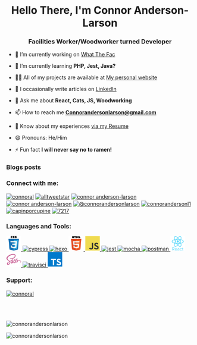 <h1 align="center">Hello There, I'm Connor Anderson-Larson</h1>
<h3 align="center">Facilities Worker/Woodworker turned Developer</h3>

- 🔭 I’m currently working on [What The Fac](https://github.com/ConnorAndersonLarson/WhatTheFac)

- 🌱 I’m currently learning **PHP, Jest, Java?**

- 👨‍💻 All of my projects are available at [My personal website](http://connoralportfolio.herokuapp.com/)

- 📝 I occasionally write articles on [LinkedIn](https://www.linkedin.com/in/connor-anderson-larson/)

- 💬 Ask me about **React, Cats, JS, Woodworking**

- 📫 How to reach me **Connorandersonlarson@gmail.com**

- 📄 Know about my experiences [via my Resume](https://docs.google.com/document/d/1F_kx51tEs6zy7Hx_utsEMxcc2EV-IUJbqFRh4vv7Vaw/edit?usp=sharing)

- 😄 Pronouns: He/Him

- ⚡ Fun fact **I will never say no to ramen!**

### Blogs posts
<!-- BLOG-POST-LIST:START -->
<!-- BLOG-POST-LIST:END -->

<h3 align="left">Connect with me:</h3>
<p align="left">
<a href="https://codepen.io/connoral" target="blank"><img align="center" src="https://raw.githubusercontent.com/rahuldkjain/github-profile-readme-generator/master/src/images/icons/Social/codepen.svg" alt="connoral" height="30" width="40" /></a>
<a href="https://twitter.com/alltweetstar" target="blank"><img align="center" src="https://raw.githubusercontent.com/rahuldkjain/github-profile-readme-generator/master/src/images/icons/Social/twitter.svg" alt="alltweetstar" height="30" width="40" /></a>
<a href="https://linkedin.com/in/connor anderson-larson" target="blank"><img align="center" src="https://raw.githubusercontent.com/rahuldkjain/github-profile-readme-generator/master/src/images/icons/Social/linked-in-alt.svg" alt="connor anderson-larson" height="30" width="40" /></a>
<a href="https://dribbble.com/connor anderson-larson" target="blank"><img align="center" src="https://raw.githubusercontent.com/rahuldkjain/github-profile-readme-generator/master/src/images/icons/Social/dribbble.svg" alt="connor anderson-larson" height="30" width="40" /></a>
<a href="https://medium.com/@connorandersonlarson" target="blank"><img align="center" src="https://raw.githubusercontent.com/rahuldkjain/github-profile-readme-generator/master/src/images/icons/Social/medium.svg" alt="@connorandersonlarson" height="30" width="40" /></a>
<a href="https://www.hackerrank.com/connorandersonl1" target="blank"><img align="center" src="https://raw.githubusercontent.com/rahuldkjain/github-profile-readme-generator/master/src/images/icons/Social/hackerrank.svg" alt="connorandersonl1" height="30" width="40" /></a>
<a href="https://www.leetcode.com/capinporcupine" target="blank"><img align="center" src="https://raw.githubusercontent.com/rahuldkjain/github-profile-readme-generator/master/src/images/icons/Social/leet-code.svg" alt="capinporcupine" height="30" width="40" /></a>
<a href="https://discord.gg/7217" target="blank"><img align="center" src="https://raw.githubusercontent.com/rahuldkjain/github-profile-readme-generator/master/src/images/icons/Social/discord.svg" alt="7217" height="30" width="40" /></a>
</p>

<h3 align="left">Languages and Tools:</h3>
<p align="left"> <a href="https://www.w3schools.com/css/" target="_blank"> <img src="https://raw.githubusercontent.com/devicons/devicon/master/icons/css3/css3-original-wordmark.svg" alt="css3" width="40" height="40"/> </a> <a href="https://www.cypress.io" target="_blank"> <img src="https://raw.githubusercontent.com/simple-icons/simple-icons/6e46ec1fc23b60c8fd0d2f2ff46db82e16dbd75f/icons/cypress.svg" alt="cypress" width="40" height="40"/> </a> <a href="hexo.io/" target="_blank"> <img src="https://www.vectorlogo.zone/logos/hexoio/hexoio-icon.svg" alt="hexo" width="40" height="40"/> </a> <a href="https://www.w3.org/html/" target="_blank"> <img src="https://raw.githubusercontent.com/devicons/devicon/master/icons/html5/html5-original-wordmark.svg" alt="html5" width="40" height="40"/> </a> <a href="https://developer.mozilla.org/en-US/docs/Web/JavaScript" target="_blank"> <img src="https://raw.githubusercontent.com/devicons/devicon/master/icons/javascript/javascript-original.svg" alt="javascript" width="40" height="40"/> </a> <a href="https://jestjs.io" target="_blank"> <img src="https://www.vectorlogo.zone/logos/jestjsio/jestjsio-icon.svg" alt="jest" width="40" height="40"/> </a> <a href="https://mochajs.org" target="_blank"> <img src="https://www.vectorlogo.zone/logos/mochajs/mochajs-icon.svg" alt="mocha" width="40" height="40"/> </a> <a href="https://postman.com" target="_blank"> <img src="https://www.vectorlogo.zone/logos/getpostman/getpostman-icon.svg" alt="postman" width="40" height="40"/> </a> <a href="https://reactjs.org/" target="_blank"> <img src="https://raw.githubusercontent.com/devicons/devicon/master/icons/react/react-original-wordmark.svg" alt="react" width="40" height="40"/> </a> <a href="https://sass-lang.com" target="_blank"> <img src="https://raw.githubusercontent.com/devicons/devicon/master/icons/sass/sass-original.svg" alt="sass" width="40" height="40"/> </a> <a href="https://travis-ci.org" target="_blank"> <img src="https://www.vectorlogo.zone/logos/travis-ci/travis-ci-icon.svg" alt="travisci" width="40" height="40"/> </a> <a href="https://www.typescriptlang.org/" target="_blank"> <img src="https://raw.githubusercontent.com/devicons/devicon/master/icons/typescript/typescript-original.svg" alt="typescript" width="40" height="40"/> </a> </p>

<h3 align="left">Support:</h3>
<p><a href="https://www.buymeacoffee.com/connoral"> <img align="center" src="https://cdn.buymeacoffee.com/buttons/v2/default-yellow.png" height="50" width="210" alt="connoral" /></a></p><br><br>

<p><img align="center" src="https://github-readme-stats.vercel.app/api/top-langs?username=connorandersonlarson&show_icons=true&locale=en&layout=compact" alt="connorandersonlarson" /></p>

<p><img align="center" src="https://github-readme-streak-stats.herokuapp.com/?user=connorandersonlarson&" alt="connorandersonlarson" /></p>
